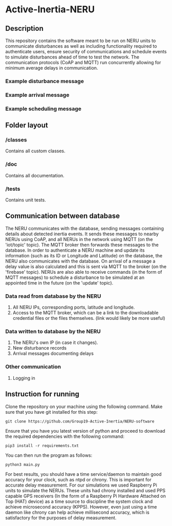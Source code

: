# Active-Inertia-NERU

## Description
This repository contains the software meant to be run on NERU units to communicate disturbances as well as including functionality required to authenticate users, ensure security of communications and schedule events to simulate disturbances ahead of time to test the network. The communication protocols (CoAP and MQTT) run concurrently allowing for minimum average delays in communication.

### Example disturbance message


### Example arrival message


### Example scheduling message


## Folder layout

### **/classes**
Contains all custom classes.

### **/doc**
Contains all documentation.

### **/tests**
Contains unit tests.


## Communication between database
The NERU communicates with the database, sending messages containing details about detected inertia events. It sends these messages to nearby NERUs using CoAP, and all NERUs in the network using MQTT (on the 'iot/topic' topic). The MQTT broker then forwards these messages to the database. In order to authenticate a NERU machine and update its information (such as its ID or Longitude and Latitude) on the database, the NERU also communicates with the database. On arrival of a message a delay value is also calculated and this is sent via MQTT to the broker (on the 'firebase' topic). NERUs are also able to receive commands (in the form of MQTT messages) to schedule a disturbance to be simulated at an appointed time in the future (on the 'update' topic).

### Data read from database by the NERU
1. All NERU IPs, corresponding ports, latitude and longitude. 
2. Access to the MQTT broker, which can be a link to the downloadable credential files or the files themselves. (link would likely be more useful)

### Data written to database by the NERU
1. The NERU's own IP (in case it changes).
2. New disturbance records
3. Arrival messages documenting delays

### Other communication
1. Logging in


## Instruction for running

Clone the repository on your machine using the following command. Make sure that you have git installed for this step:

```
git clone https://github.com/Group19-Active-Inertia/NERU-software
```

Ensure that you have you latest version of python and proceed to download the required dependencies with the following command:

```
pip3 install -r requirements.txt
```

You can then run the program as follows:

```
python3 main.py
```

For best results, you should have a time service/daemon to maintain good accuracy for your clock, such as ntpd or chrony. This is important for accurate delay measurement. For our simulations we used Raspberry Pi units to simulate the NERUs. These units had chrony installed and used PPS capable GPS receivers (In the form of a Raspberry Pi Hardware Attached on Top (HAT) device) as a time source to discipline the system clock and achieve microsecond accuracy (KPPS). However, even just using a time daemon like chrony can help achieve millisecond accuracy, which is satisfactory for the purposes of delay measurement.
